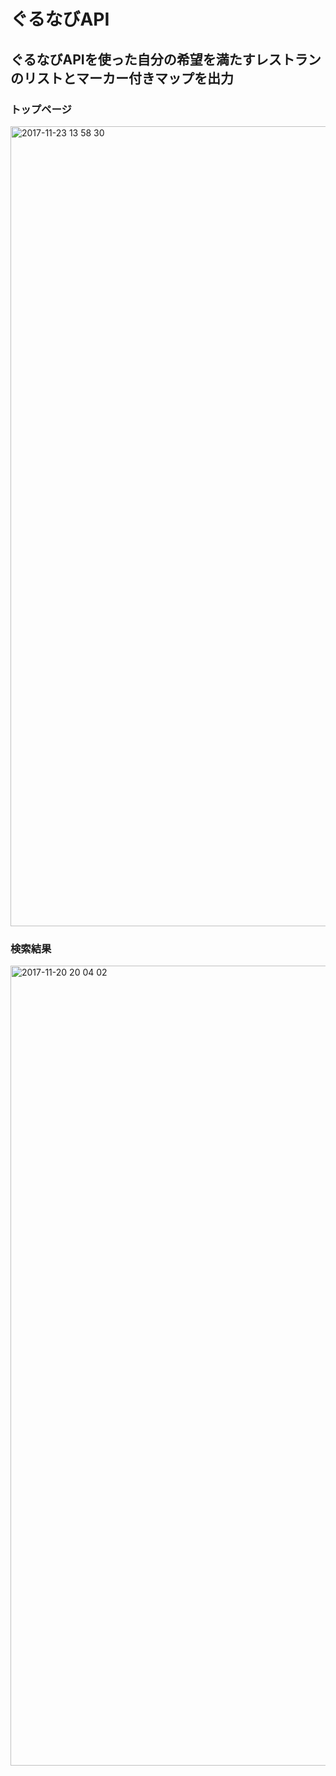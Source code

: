 # ぐるなびAPI
## ぐるなびAPIを使った自分の希望を満たすレストランのリストとマーカー付きマップを出力

### トップページ
<img width="1280" alt="2017-11-23 13 58 30" src="https://user-images.githubusercontent.com/30422572/33159488-a8ca77be-d056-11e7-9335-0bae71d4e90d.png">


### 検索結果
<img width="1280" alt="2017-11-20 20 04 02" src="https://user-images.githubusercontent.com/30422572/33015433-119eed36-ce2e-11e7-9e9f-e7f88d37786a.png">